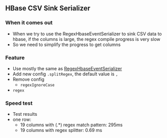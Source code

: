 ## HBase CSV Sink Serializer

### When it comes out
- When we try to use the RegexHbaseEventSerializer to sink CSV data to hbase, if the columns is large, the regex compile progress is very slow
- So we need to simplify the progress to get columns 

### Feature
- Use mostly the same as [RegexHbaseEventSerializer](https://github.com/apache/flume/blob/flume-1.9/flume-ng-sinks/flume-ng-hbase-sink/src/main/java/org/apache/flume/sink/hbase/RegexHbaseEventSerializer.java)
- Add new config `.splitRegex`, the default value is `,`
- Remove config
    - `regexIgnoreCase`
- `regex`

### Speed test
- Test results
- one row:
    - 19 columns with (.*) regex match pattern: 295ms
    - 19 columns with regex splitter: 0.69 ms
